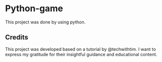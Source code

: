 # Python-game

This project was done by using python.

## Credits

This project was developed based on a tutorial by @techwithtim. I want to express my gratitude for their insightful guidance and educational content.
